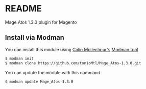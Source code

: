 README
================

Mage Atos 1.3.0 plugin for Magento

Install via Modman
----------------

You can install this module using [Colin Mollenhour's](https://github.com/colinmollenhour) [Modman tool](https://github.com/colinmollenhour/modman)

```bash
$ modman init
$ modman clone https://github.com/tonioMtl/Mage_Atos-1.3.0.git
```
You can update the module with this command

```bash
$ modman update Mage_Atos-1.3.0
```